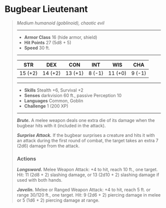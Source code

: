 # Bugbear Lieutenant
>*Medium humanoid (goblinoid), chaotic evil*
>___
>- **Armor Class** 16 (hide armor, shield)
>- **Hit Points** 27 (5d8 + 5)
>- **Speed** 30 ft.
>___
>|STR|DEX|CON|INT|WIS|CHA|
>|:---:|:---:|:---:|:---:|:---:|:---:|
>|15 (+2)|14 (+2)|13 (+1)|8 (-1)|11 (+0)|9 (-1)|
>___
>- **Skills** Stealth +6, Survival +2
>- **Senses** darkvision 60 ft., passive Perception 10
>- **Languages** Common, Goblin
>- **Challenge** 1 (200 XP)
>___
>***Brute.*** A melee weapon deals one extra die of its damage when the bugbear hits with it (included in the attack).  
>
>***Surprise Attack.*** If the bugbear surprises a creature and hits it with an attack during the first round of combat, the target takes an extra 7 (2d6) damage from the attack.  
>
>### Actions
>***Longsword.*** Melee Weapon Attack: +4 to hit, reach 10 ft., one target. Hit: 11 (2d8 + 2) slashing damage, or 13 (2d10 + 2) slashing damage if used with both hands.  
>
>***Javelin.*** Melee  or Ranged Weapon Attack: +4 to hit, reach 5 ft. or range 30/120 ft., one target. Hit: 9 (2d6 + 2) piercing damage in melee or 5 (1d6 + 2) piercing damage at range.